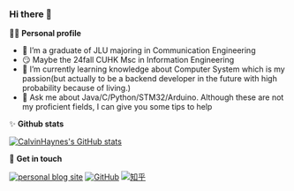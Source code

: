 ### Hi there 👋


👨‍🎓 **Personal profile**
- 🔭 I’m a graduate of JLU majoring in Communication Engineering
- 😏 Maybe the 24fall CUHK Msc in Information Engineering
- 🌱 I’m currently learning  knowledge about Computer System which is my passion(but actually to be a backend developer in the future with high probability because of living.)
- 💬 Ask me about Java/C/Python/STM32/Arduino. Although these are not my proficient fields, I can give you some tips to help 

✨ **Github stats**  

[![CalvinHaynes's GitHub stats](https://github-readme-stats.vercel.app/api?username=calvinhaynes&hide=prs,contribs&show_icons=true&theme=nord)](https://github.com/dmaner/github-readme-stats)

:hankey: **Get in touch**

[![personal blog site](https://img.shields.io/badge/个人博客站-pink)](https://blog.calvinhaynes.top/)
[![GitHub](https://img.shields.io/badge/GitHub-grey?logo=github)](https://github.com/CalvinHaynes)
[![知乎](https://img.shields.io/badge/知乎-white?logo=zhihu)](https://www.zhihu.com/people/calvinhaynes)


